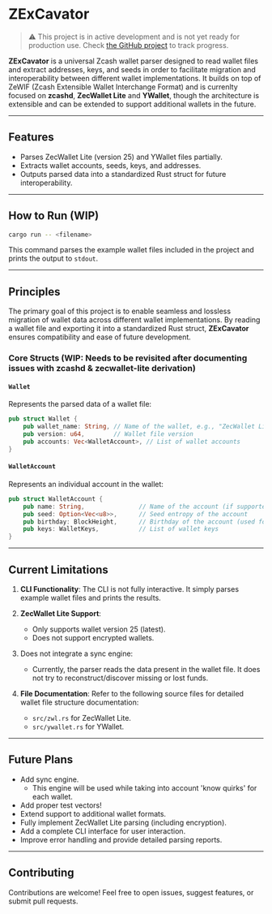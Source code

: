 # ZExCavator

> ⚠️ This project is in active development and is not yet ready for production use.
> Check [the GitHub project](https://github.com/orgs/zingolabs/projects/9) to track progress.

**ZExCavator** is a universal Zcash wallet parser designed to read wallet files and extract addresses, keys, and seeds
in order to facilitate migration and interoperability between different wallet implementations. It builds on top of
ZeWIF (Zcash Extensible Wallet Interchange Format) and is currenlty focused on **zcashd**, **ZecWallet Lite** and **YWallet**,
though the architecture is extensible and can be extended to support additional wallets in the future.

---

## Features

- Parses ZecWallet Lite (version 25) and YWallet files partially.
- Extracts wallet accounts, seeds, keys, and addresses.
- Outputs parsed data into a standardized Rust struct for future interoperability.

---

## How to Run (WIP)

```bash
cargo run -- <filename>
```

This command parses the example wallet files included in the project and prints the output to `stdout`.

---

## Principles

The primary goal of this project is to enable seamless and lossless migration of wallet data across different wallet implementations.
By reading a wallet file and exporting it into a standardized Rust struct, **ZExCavator** ensures compatibility and ease of future development.

### Core Structs (WIP: Needs to be revisited after documenting issues with zcashd & zecwallet-lite derivation)

#### `Wallet`

Represents the parsed data of a wallet file:

```rs
pub struct Wallet {
    pub wallet_name: String, // Name of the wallet, e.g., "ZecWallet Lite", "YWallet"
    pub version: u64,        // Wallet file version
    pub accounts: Vec<WalletAccount>, // List of wallet accounts
}
```

#### `WalletAccount`

Represents an individual account in the wallet:

```rs
pub struct WalletAccount {
    pub name: String,               // Name of the account (if supported, e.g., YWallet)
    pub seed: Option<Vec<u8>>,      // Seed entropy of the account
    pub birthday: BlockHeight,      // Birthday of the account (used for syncing)
    pub keys: WalletKeys,           // List of wallet keys
}
```

---

## Current Limitations

1. **CLI Functionality**: The CLI is not fully interactive. It simply parses example wallet files and prints the results.

2. **ZecWallet Lite Support**:

   - Only supports wallet version 25 (latest).
   - Does not support encrypted wallets.

3. Does not integrate a sync engine:

   - Currently, the parser reads the data present in the wallet file. It does not try to reconstruct/discover missing or lost funds.

4. **File Documentation**: Refer to the following source files for detailed wallet file structure documentation:

   - `src/zwl.rs` for ZecWallet Lite.
   - `src/ywallet.rs` for YWallet.

---

## Future Plans

- Add sync engine.
  - This engine will be used while taking into account 'know quirks' for each wallet.
- Add proper test vectors!
- Extend support to additional wallet formats.
- Fully implement ZecWallet Lite parsing (including encryption).
- Add a complete CLI interface for user interaction.
- Improve error handling and provide detailed parsing reports.

---

## Contributing

Contributions are welcome! Feel free to open issues, suggest features, or submit pull requests.
